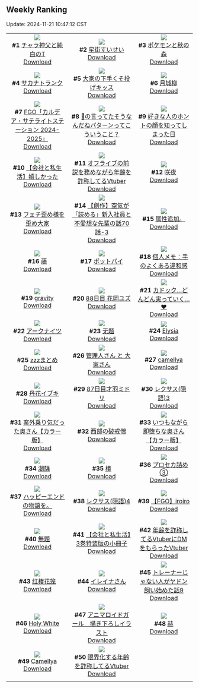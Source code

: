 ## Weekly Ranking
Update: 2024-11-21 10:47:12 CST

|      |      |      |
| :----: | :----: | :----: |
| ![](https://i.pixiv.re/c/240x480/img-master/img/2024/11/14/20/05/00/124292613_p0_master1200.jpg)<br>**#1** [チャラ神父と純白のT](https://www.pixiv.net/artworks/124292613)<br>[Download](https://i.pixiv.re/img-original/img/2024/11/14/20/05/00/124292613_p0.jpg) | ![](https://i.pixiv.re/c/240x480/img-master/img/2024/11/15/00/00/42/124301285_p0_master1200.jpg)<br>**#2** [星街すいせい](https://www.pixiv.net/artworks/124301285)<br>[Download](https://i.pixiv.re/img-original/img/2024/11/15/00/00/42/124301285_p0.png) | ![](https://i.pixiv.re/c/240x480/img-master/img/2024/11/13/00/01/44/124241135_p0_master1200.jpg)<br>**#3** [ポケモンと秋の森](https://www.pixiv.net/artworks/124241135)<br>[Download](https://i.pixiv.re/img-original/img/2024/11/13/00/01/44/124241135_p0.jpg) |
| ![](https://i.pixiv.re/c/240x480/img-master/img/2024/11/15/07/30/02/124309128_p0_master1200.jpg)<br>**#4** [サカナトランク](https://www.pixiv.net/artworks/124309128)<br>[Download](https://i.pixiv.re/img-original/img/2024/11/15/07/30/02/124309128_p0.jpg) | ![](https://i.pixiv.re/c/240x480/img-master/img/2024/11/14/09/22/26/124279726_p0_master1200.jpg)<br>**#5** [大家の下手くそ投げキッス](https://www.pixiv.net/artworks/124279726)<br>[Download](https://i.pixiv.re/img-original/img/2024/11/14/09/22/26/124279726_p0.jpg) | ![](https://i.pixiv.re/c/240x480/img-master/img/2024/11/14/00/00/22/124270617_p0_master1200.jpg)<br>**#6** [月城柳](https://www.pixiv.net/artworks/124270617)<br>[Download](https://i.pixiv.re/img-original/img/2024/11/14/00/00/22/124270617_p0.jpg) |
| ![](https://i.pixiv.re/c/240x480/img-master/img/2024/11/13/21/11/26/124264396_p0_master1200.jpg)<br>**#7** [FGO「カルデア・サテライトステーション 2024-2025」](https://www.pixiv.net/artworks/124264396)<br>[Download](https://i.pixiv.re/img-original/img/2024/11/13/21/11/26/124264396_p0.png) | ![](https://i.pixiv.re/c/240x480/img-master/img/2024/11/15/18/00/07/124319349_p0_master1200.jpg)<br>**#8** [🎀の言ってたそうなんだねパターンってこういうこと？](https://www.pixiv.net/artworks/124319349)<br>[Download](https://i.pixiv.re/img-original/img/2024/11/15/18/00/07/124319349_p0.jpg) | ![](https://i.pixiv.re/c/240x480/img-master/img/2024/11/13/17/00/51/124257217_p0_master1200.jpg)<br>**#9** [好きな人のホントの顔を知ってしまった日](https://www.pixiv.net/artworks/124257217)<br>[Download](https://i.pixiv.re/img-original/img/2024/11/13/17/00/51/124257217_p0.jpg) |
| ![](https://i.pixiv.re/c/240x480/img-master/img/2024/11/15/12/00/12/124312838_p0_master1200.jpg)<br>**#10** [【会社と私生活】嬉しかった](https://www.pixiv.net/artworks/124312838)<br>[Download](https://i.pixiv.re/img-original/img/2024/11/15/12/00/12/124312838_p0.jpg) | ![](https://i.pixiv.re/c/240x480/img-master/img/2024/11/14/21/07/04/124294680_p0_master1200.jpg)<br>**#11** [オフライブの前説を務めながら年齢を詐称してるVtuber](https://www.pixiv.net/artworks/124294680)<br>[Download](https://i.pixiv.re/img-original/img/2024/11/14/21/07/04/124294680_p0.png) | ![](https://i.pixiv.re/c/240x480/img-master/img/2024/11/14/00/01/13/124270762_p0_master1200.jpg)<br>**#12** [咲夜](https://www.pixiv.net/artworks/124270762)<br>[Download](https://i.pixiv.re/img-original/img/2024/11/14/00/01/13/124270762_p0.png) |
| ![](https://i.pixiv.re/c/240x480/img-master/img/2024/11/13/09/01/42/124249603_p0_master1200.jpg)<br>**#13** [フェチ歪め様を歪め大家](https://www.pixiv.net/artworks/124249603)<br>[Download](https://i.pixiv.re/img-original/img/2024/11/13/09/01/42/124249603_p0.jpg) | ![](https://i.pixiv.re/c/240x480/img-master/img/2024/11/14/18/01/09/124288886_p0_master1200.jpg)<br>**#14** [【創作】空気が「読める」新入社員と不愛想な先輩の話70話-3](https://www.pixiv.net/artworks/124288886)<br>[Download](https://i.pixiv.re/img-original/img/2024/11/14/18/01/09/124288886_p0.jpg) | ![](https://i.pixiv.re/c/240x480/img-master/img/2024/11/14/17/00/47/124287178_p0_master1200.jpg)<br>**#15** [属性追加。](https://www.pixiv.net/artworks/124287178)<br>[Download](https://i.pixiv.re/img-original/img/2024/11/14/17/00/47/124287178_p0.jpg) |
| ![](https://i.pixiv.re/c/240x480/img-master/img/2024/11/13/01/13/37/124243399_p0_master1200.jpg)<br>**#16** [藤](https://www.pixiv.net/artworks/124243399)<br>[Download](https://i.pixiv.re/img-original/img/2024/11/13/01/13/37/124243399_p0.png) | ![](https://i.pixiv.re/c/240x480/img-master/img/2024/11/13/20/30/08/124262941_p0_master1200.jpg)<br>**#17** [ポットパイ](https://www.pixiv.net/artworks/124262941)<br>[Download](https://i.pixiv.re/img-original/img/2024/11/13/20/30/08/124262941_p0.png) | ![](https://i.pixiv.re/c/240x480/img-master/img/2024/11/14/06/00/04/124277127_p0_master1200.jpg)<br>**#18** [個人メモ：手のよくある違和感](https://www.pixiv.net/artworks/124277127)<br>[Download](https://i.pixiv.re/img-original/img/2024/11/14/06/00/04/124277127_p0.jpg) |
| ![](https://i.pixiv.re/c/240x480/img-master/img/2024/11/13/00/21/36/124241911_p0_master1200.jpg)<br>**#19** [gravity](https://www.pixiv.net/artworks/124241911)<br>[Download](https://i.pixiv.re/img-original/img/2024/11/13/00/21/36/124241911_p0.jpg) | ![](https://i.pixiv.re/c/240x480/img-master/img/2024/11/14/18/58/16/124290366_p0_master1200.jpg)<br>**#20** [88日目 花岡ユズ](https://www.pixiv.net/artworks/124290366)<br>[Download](https://i.pixiv.re/img-original/img/2024/11/14/18/58/16/124290366_p0.png) | ![](https://i.pixiv.re/c/240x480/img-master/img/2024/11/13/09/29/03/124249921_p0_master1200.jpg)<br>**#21** [カドック…どんどん実っていく…♥](https://www.pixiv.net/artworks/124249921)<br>[Download](https://i.pixiv.re/img-original/img/2024/11/13/09/29/03/124249921_p0.png) |
| ![](https://i.pixiv.re/c/240x480/img-master/img/2024/11/14/22/04/08/124296695_p0_master1200.jpg)<br>**#22** [アークナイツ](https://www.pixiv.net/artworks/124296695)<br>[Download](https://i.pixiv.re/img-original/img/2024/11/14/22/04/08/124296695_p0.png) | ![](https://i.pixiv.re/c/240x480/img-master/img/2024/11/13/10/23/49/124250618_p0_master1200.jpg)<br>**#23** [无题](https://www.pixiv.net/artworks/124250618)<br>[Download](https://i.pixiv.re/img-original/img/2024/11/13/10/23/49/124250618_p0.jpg) | ![](https://i.pixiv.re/c/240x480/img-master/img/2024/11/14/00/43/01/124272395_p0_master1200.jpg)<br>**#24** [Elysia](https://www.pixiv.net/artworks/124272395)<br>[Download](https://i.pixiv.re/img-original/img/2024/11/14/00/43/01/124272395_p0.jpg) |
| ![](https://i.pixiv.re/c/240x480/img-master/img/2024/11/14/00/00/41/124270681_p0_master1200.jpg)<br>**#25** [zzzまとめ](https://www.pixiv.net/artworks/124270681)<br>[Download](https://i.pixiv.re/img-original/img/2024/11/14/00/00/41/124270681_p0.png) | ![](https://i.pixiv.re/c/240x480/img-master/img/2024/11/15/08/50/15/124310211_p0_master1200.jpg)<br>**#26** [管理人さん と 大家さん](https://www.pixiv.net/artworks/124310211)<br>[Download](https://i.pixiv.re/img-original/img/2024/11/15/08/50/15/124310211_p0.jpg) | ![](https://i.pixiv.re/c/240x480/img-master/img/2024/11/14/22/08/46/124296693_p0_master1200.jpg)<br>**#27** [camellya](https://www.pixiv.net/artworks/124296693)<br>[Download](https://i.pixiv.re/img-original/img/2024/11/14/22/08/46/124296693_p0.png) |
| ![](https://i.pixiv.re/c/240x480/img-master/img/2024/11/13/17/19/40/124257593_p0_master1200.jpg)<br>**#28** [丹花イブキ](https://www.pixiv.net/artworks/124257593)<br>[Download](https://i.pixiv.re/img-original/img/2024/11/13/17/19/40/124257593_p0.png) | ![](https://i.pixiv.re/c/240x480/img-master/img/2024/11/13/16/39/17/124256743_p0_master1200.jpg)<br>**#29** [87日目才羽ミドリ](https://www.pixiv.net/artworks/124256743)<br>[Download](https://i.pixiv.re/img-original/img/2024/11/13/16/39/17/124256743_p0.png) | ![](https://i.pixiv.re/c/240x480/img-master/img/2024/11/14/12/15/15/124282375_p0_master1200.jpg)<br>**#30** [レクサス(隠語)3](https://www.pixiv.net/artworks/124282375)<br>[Download](https://i.pixiv.re/img-original/img/2024/11/14/12/15/15/124282375_p0.png) |
| ![](https://i.pixiv.re/c/240x480/img-master/img/2024/11/14/00/00/24/124270631_p0_master1200.jpg)<br>**#31** [案外乗り気だった奥さん【カラー版】](https://www.pixiv.net/artworks/124270631)<br>[Download](https://i.pixiv.re/img-original/img/2024/11/14/00/00/24/124270631_p0.jpg) | ![](https://i.pixiv.re/c/240x480/img-master/img/2024/11/14/10/50/52/124280938_p0_master1200.jpg)<br>**#32** [西部の破戒僧](https://www.pixiv.net/artworks/124280938)<br>[Download](https://i.pixiv.re/img-original/img/2024/11/14/10/50/52/124280938_p0.png) | ![](https://i.pixiv.re/c/240x480/img-master/img/2024/11/13/00/01/29/124241107_p0_master1200.jpg)<br>**#33** [いつもながら即堕ちな奥さん【カラー版】](https://www.pixiv.net/artworks/124241107)<br>[Download](https://i.pixiv.re/img-original/img/2024/11/13/00/01/29/124241107_p0.jpg) |
| ![](https://i.pixiv.re/c/240x480/img-master/img/2024/11/14/00/00/19/124270602_p0_master1200.jpg)<br>**#34** [潮騒](https://www.pixiv.net/artworks/124270602)<br>[Download](https://i.pixiv.re/img-original/img/2024/11/14/00/00/19/124270602_p0.png) | ![](https://i.pixiv.re/c/240x480/img-master/img/2024/11/19/13/09/42/124283141_p0_master1200.jpg)<br>**#35** [椿](https://www.pixiv.net/artworks/124283141)<br>[Download](https://i.pixiv.re/img-original/img/2024/11/19/13/09/42/124283141_p0.png) | ![](https://i.pixiv.re/c/240x480/img-master/img/2024/11/13/20/45/17/124263402_p0_master1200.jpg)<br>**#36** [プロセカ詰め③](https://www.pixiv.net/artworks/124263402)<br>[Download](https://i.pixiv.re/img-original/img/2024/11/13/20/45/17/124263402_p0.png) |
| ![](https://i.pixiv.re/c/240x480/img-master/img/2024/11/15/19/17/19/124321895_p0_master1200.jpg)<br>**#37** [ハッピーエンドの物語を。](https://www.pixiv.net/artworks/124321895)<br>[Download](https://i.pixiv.re/img-original/img/2024/11/15/19/17/19/124321895_p0.jpg) | ![](https://i.pixiv.re/c/240x480/img-master/img/2024/11/15/12/07/43/124313016_p0_master1200.jpg)<br>**#38** [レクサス(隠語)4](https://www.pixiv.net/artworks/124313016)<br>[Download](https://i.pixiv.re/img-original/img/2024/11/15/12/07/43/124313016_p0.png) | ![](https://i.pixiv.re/c/240x480/img-master/img/2024/11/13/11/32/46/124251649_p0_master1200.jpg)<br>**#39** [【FGO】iroiro](https://www.pixiv.net/artworks/124251649)<br>[Download](https://i.pixiv.re/img-original/img/2024/11/13/11/32/46/124251649_p0.jpg) |
| ![](https://i.pixiv.re/c/240x480/img-master/img/2024/11/14/22/25/37/124297478_p0_master1200.jpg)<br>**#40** [無題](https://www.pixiv.net/artworks/124297478)<br>[Download](https://i.pixiv.re/img-original/img/2024/11/14/22/25/37/124297478_p0.png) | ![](https://i.pixiv.re/c/240x480/img-master/img/2024/11/13/21/36/28/124265220_p0_master1200.jpg)<br>**#41** [【会社と私生活】3巻特装版の小冊子](https://www.pixiv.net/artworks/124265220)<br>[Download](https://i.pixiv.re/img-original/img/2024/11/13/21/36/28/124265220_p0.jpg) | ![](https://i.pixiv.re/c/240x480/img-master/img/2024/11/13/21/33/08/124265111_p0_master1200.jpg)<br>**#42** [年齢を詐称してるVtuberにDMをもらったVtuber](https://www.pixiv.net/artworks/124265111)<br>[Download](https://i.pixiv.re/img-original/img/2024/11/13/21/33/08/124265111_p0.png) |
| ![](https://i.pixiv.re/c/240x480/img-master/img/2024/11/14/13/08/40/124283263_p0_master1200.jpg)<br>**#43** [红椿花笼](https://www.pixiv.net/artworks/124283263)<br>[Download](https://i.pixiv.re/img-original/img/2024/11/14/13/08/40/124283263_p0.jpg) | ![](https://i.pixiv.re/c/240x480/img-master/img/2024/11/15/00/03/15/124301524_p0_master1200.jpg)<br>**#44** [イレイナさん](https://www.pixiv.net/artworks/124301524)<br>[Download](https://i.pixiv.re/img-original/img/2024/11/15/00/03/15/124301524_p0.png) | ![](https://i.pixiv.re/c/240x480/img-master/img/2024/11/13/17/13/05/124257472_p0_master1200.jpg)<br>**#45** [トレーナーじゃない人がヤドン飼い始めた話9](https://www.pixiv.net/artworks/124257472)<br>[Download](https://i.pixiv.re/img-original/img/2024/11/13/17/13/05/124257472_p0.png) |
| ![](https://i.pixiv.re/c/240x480/img-master/img/2024/11/14/00/46/15/124272476_p0_master1200.jpg)<br>**#46** [Holy White](https://www.pixiv.net/artworks/124272476)<br>[Download](https://i.pixiv.re/img-original/img/2024/11/14/00/46/15/124272476_p0.png) | ![](https://i.pixiv.re/c/240x480/img-master/img/2024/11/14/22/37/10/124297905_p0_master1200.jpg)<br>**#47** [アニマロイドガール　描き下ろしイラスト](https://www.pixiv.net/artworks/124297905)<br>[Download](https://i.pixiv.re/img-original/img/2024/11/14/22/37/10/124297905_p0.png) | ![](https://i.pixiv.re/c/240x480/img-master/img/2024/11/14/00/00/57/124270720_p0_master1200.jpg)<br>**#48** [赫](https://www.pixiv.net/artworks/124270720)<br>[Download](https://i.pixiv.re/img-original/img/2024/11/14/00/00/57/124270720_p0.jpg) |
| ![](https://i.pixiv.re/c/240x480/img-master/img/2024/11/14/22/24/26/124297432_p0_master1200.jpg)<br>**#49** [Camellya](https://www.pixiv.net/artworks/124297432)<br>[Download](https://i.pixiv.re/img-original/img/2024/11/14/22/24/26/124297432_p0.jpg) | ![](https://i.pixiv.re/c/240x480/img-master/img/2024/11/15/21/09/26/124325683_p0_master1200.jpg)<br>**#50** [限界化する年齢を詐称してるVtuber](https://www.pixiv.net/artworks/124325683)<br>[Download](https://i.pixiv.re/img-original/img/2024/11/15/21/09/26/124325683_p0.png) |
|      |
